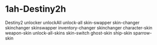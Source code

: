 # 1ah-Destiny2h
Destiny2 unlocker unlockAll unlock-all skin-swapper skin-changer skinchanger skinswapper inventory-changer skinchanger character-skin weapon-skin unlock-all-skins skin-switch ghost-skin ship-skin sparrow-skin
